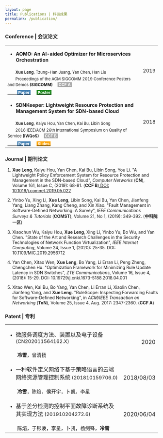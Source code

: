 ```yaml
---
layout: page
title: Publications | 科研成果
permalink: /publication/
---
```


### Conference | 会议论文


<table>
  <tr>
    <td align="left"><ul><li><font size=3><strong>AOMO: An AI-aided Optimizer for Microservices Orchestration</strong></font></li></ul></td>
    <td align="right" rowspan="4"><font size=3>2019</font></td>
  </tr>
  <tr>
    <td align="left"><font size=2>&emsp;&emsp;<strong>Xue Leng</strong>, Tzung-Han Juang, Yan Chen, Han Liu</font></td>
  </tr>
  <tr>
    <td align="left"><font size=2>&emsp;&emsp;Proceedings of the ACM SIGCOMM 2019 Conference Posters and Demos <strong>(SIGCOMM)</strong></font>&emsp;<font size=2 style="background: darkgray" color='#ffffff'>&nbsp;<strong>CCF A</strong>&nbsp;</font></td>
  </tr>
  <tr>
    <td align="left"><a href="http://lxv458.github.io/images/leng/resume/AOMO_SIGCOMM_Poster.pdf">&emsp;&emsp;<font size=2 style="background: steelBlue" color='#ffffff'>&nbsp;<strong>Paper</strong>&nbsp;</font></a>  &emsp;<a href="http://lxv458.github.io/images/leng/resume/AOMO_Poster.pdf"><font size=2 style="background: forestgreen" color='#ffffff'>&nbsp;<strong>Poster</strong>&nbsp;</font></a></td>
  </tr>
  
  <tr>
    <td align="left"><ul><li><font size=3><strong>SDNKeeper: Lightweight Resource Protection and Management System for SDN-based Cloud</strong></font></li></ul></td>
    <td align="right" rowspan="4"><font size=3>2018</font></td>
  </tr>
  <tr>
    <td align="left"><font size=2>&emsp;&emsp;<strong>Xue Leng</strong>, Kaiyu Hou, Yan Chen, Kai Bu, Libin Song</font></td>
  </tr>
  <tr>
    <td align="left"><font size=2>&emsp;&emsp;2018 IEEE/ACM 26th International Symposium on Quality of Service <strong>(IWQoS)</strong></font>&emsp;<font size=2 style="background: darkgray" color='#ffffff'>&nbsp;<strong>CCF B</strong>&nbsp;</font></td>
  </tr>
  <td align="left"><a href="http://lxv458.github.io/images/leng/resume/SDNKeeper_IWQoS2018.pdf">&emsp;&emsp;<font size=2 style="background: steelBlue" color='#ffffff'>&nbsp;<strong>Paper</strong>&nbsp;</font></a>  &emsp;<a href="http://lxv458.github.io/images/leng/resume/SDNKeeper_IWQoS2018.pptx"><font size=2 style="background: orange" color='#ffffff'>&nbsp;<strong>Slides</strong>&nbsp;</font></a></td>
</table>


### Journal | 期刊论文
  1. **Xue Leng**, Kaiyu Hou, Yan Chen, Kai Bu, Libin Song, You Li. "A Lightweight Policy Enforcement System for Resource Protection and Management in the SDN-based Cloud", *Computer Networks* (**CN**), Volume 161, Issue C, (2019): 68-81. (**CCF B**)<a href="https://www.sciencedirect.com/science/article/pii/S1389128618314129?dgcid=coauthor"> DOI: 10.1016/j.comnet.2019.05.022</a>

  2. Yinbo Yu, Xing Li, **Xue Leng**, Libin Song, Kai Bu, Yan Chen, Jianfeng Yang, Liang Zhang, Kang Cheng, and Xin Xiao. "Fault Management in Software-Defined Networking: A Survey", *IEEE Communications Surveys & Tutorials* (**COMST**), Volume 21, No 1, (2019): 349-392. (**中科院一区**)

  3. Xiaochun Wu, Kaiyu Hou, **Xue Leng**, Xing Li, Yinbo Yu, Bo Wu, and Yan Chen. "State of the Art and Research Challenges in the Security Technologies of Network Function Virtualization", *IEEE Internet Computing*, Volume 24, Issue 1, (2020): 25-35. DOI: 10.1109/MIC.2019.2956712
  
  4. Yan Chen, Xitao Wen, **Xue Leng**, Bo Yang, Li Erran Li, Peng Zheng, Chengchen Hu. "Optimization Framework for Minimizing Rule Update Latency in SDN Switches", *ZTE Communications*, Volume 16, Issue 4, (2018): 15-29. DOI: 10.19729/j.cnki.1673-5188.2018.04.001

  5. Xitao Wen, Kai Bu, Bo Yang, Yan Chen, Li Erran Li, Xiaolin Chen, Jianfeng Yang, and **Xue Leng**. "RuleScope: Inspecting Forwarding Faults for Software-Defined Networking", in *ACM/IEEE Transaction on Networking* (**ToN**), Volume 25, Issue 4, Aug. 2017: 2347-2360. (**CCF A**)

### Patent | 专利


<table>
  <tr>
    <td align="left"><ul><li><font size=4 face="黑体">微服务调度方法、装置以及电子设备 </font><font size=3>(CN202011564162.X)</font></li></ul></td>
    <td align="right" rowspan="2"><font size=4>2020</font></td>
  </tr>
  <tr>
    <td align="left"><font size=3 face="黑体">&emsp;&emsp;<strong>冷雪</strong>，曾清扬</font></td>
  </tr>
      
  <tr>
    <td align="left"><ul><li><font size=4 face="黑体">一种软件定义网络下基于策略语言的云端网络资源管理控制系统 </font><font size=3>(201810159706.0)</font></li></ul></td>
    <td align="right" rowspan="2"><font size=4>2018/08/03</font></td>
  </tr>
  <tr>
    <td align="left"><font size=3 face="黑体">&emsp;&emsp;<strong>冷雪</strong>，陈焰，侯开宇，卜凯，李星</font></td>
  </tr>
      
  <tr>
    <td align="left"><ul><li><font size=4 face="黑体">基于差分检测的控制平面故障诊断系统及其实现方法 </font><font size=3>(201910204272.6)</font></li></ul></td>
    <td align="right" rowspan="2"><font size=4>2020/06/04</font></td>
  </tr>
  <tr>
    <td align="left"><font size=3 face="黑体">&emsp;&emsp;陈焰，于银菠，李星，卜凯，杨剑锋，<strong>冷雪</strong></font></td>
  </tr>
</table>


